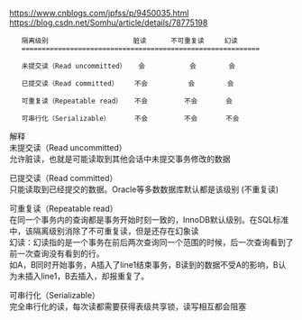 https://www.cnblogs.com/jpfss/p/9450035.html
https://blog.csdn.net/Somhu/article/details/78775198

       隔离级别                     脏读      不可重复读     幻读 
       ===========================================================
       
       未提交读（Read uncommitted）   会           会        会
       
       已提交读（Read committed）    不会          会        会
       
       可重复读（Repeatable read）   不会         不会       会
       
       可串行化（Serializable）      不会         不会       不会

解释  
未提交读（Read uncommitted）  
允许脏读，也就是可能读取到其他会话中未提交事务修改的数据

已提交读（Read committed）   
只能读取到已经提交的数据。Oracle等多数数据库默认都是该级别 (不重复读)

可重复读（Repeatable read）   
在同一个事务内的查询都是事务开始时刻一致的，InnoDB默认级别。在SQL标准中，该隔离级别消除了不可重复读，但是还存在幻象读  
幻读：幻读指的是一个事务在前后两次查询同一个范围的时候，后一次查询看到了前一次查询没有看到的行。   
如A，B同时开始事务，A插入了line1结束事务，B读到的数据不受A的影响，B认为未插入line1，B去插入，却报重复了。

可串行化（Serializable）   
完全串行化的读，每次读都需要获得表级共享锁，读写相互都会阻塞